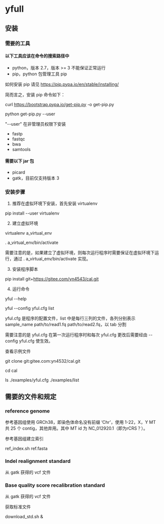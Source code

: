
# yfull

## 安装

### 需要的工具
#### 以下工具应该在命令的搜索路径中
- python，版本 2.7，版本 >= 3 不能保证正常运行
- pip，python 包管理工具 pip

如何安装 pip 请见 https://pip.pypa.io/en/stable/installing/

简而言之，安装 pip 命令如下：

curl https://bootstrap.pypa.io/get-pip.py -o get-pip.py

python get-pip.py --user

"--user" 在非管理员权限下安装
- fastp
- fastqc
- bwa
- samtools
#### 需要以下 jar 包
- picard
- gatk，目前仅支持版本 3

### 安装步骤
1. 推荐在虚拟环境下安装，首先安装 virtualenv

pip install --user virtualenv

2. 建立虚拟环境

virtualenv a_virtual_env

. a_virtual_env/bin/activate

需要注意的是，如果建立了虚拟环境，则每次运行程序时需要保证在虚拟环境下运行，通过 . a_virtual_env/bin/activate 实现。

3. 安装程序脚本

pip install git+https://gitee.com/yn4543/cal.git

4. 运行命令

yful --help

yful --config yful.cfg list

yful.cfg 是程序的配置文件，list 中是每行三列的文件，各列分别表示 sample_name path/to/read1.fq path/to/read2.fq，以 tab 分割

需要注意的是 yful.cfg 在第一次运行程序时和每次 yful.cfg 更改后需要经由 --config yful.cfg 使生效。

查看示例文件

git clone git:gitee.com:yn4532/cal.git

cd cal

ls ./examples/yful.cfg ./examples/list

## 需要的文件和规定
### reference genome
参考基因组使用 GRCh38，即染色体命名没有前缀 ‘Chr’，使用 1-22，X，Y
MT 共 25 个 contig，其他弃用。其中 MT id 为 NC_012920.1（即为rCRS？）。

参考基因组建立索引

ref_index.sh ref.fasta

### Indel realignment standard
从 gatk 获得的 vcf 文件
### Base quality score recalibration standard
从 gatk 获得的 vcf 文件

获取标准文件

download_std.sh &





